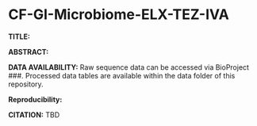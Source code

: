 # CF-GI-Microbiome-ELX-TEZ-IVA

**TITLE:** 

**ABSTRACT:**

**DATA AVAILABILITY:** Raw sequence data can be accessed via BioProject ###. Processed data tables are available within the data folder of this repository. 

**Reproducibility:**

**CITATION:** TBD

